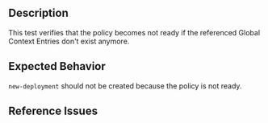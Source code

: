 ## Description

This test verifies that the policy becomes not ready if the referenced  Global Context Entries don't exist anymore.

## Expected Behavior

`new-deployment` should not be created because the policy is not ready.

## Reference Issues


